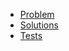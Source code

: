 - [Problem](https://adventofcode.com/2020/day/8)
- [Solutions](solvers.js)
- [Tests](solvers.test.js)
